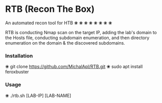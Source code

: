 # RTB (Recon The Box)
An automated recon tool for HTB
❀   ❀   ❀   ❀   ❀   ❀   ❀   ❀   

RTB is conducting Nmap scan on the target IP, adding the lab's domain to the Hosts file, conducting subdomain enumeration, and then directory enumeration on the domain & the discovered subdomains.

### Installation
❀ git clone https://github.com/MichalApl/RTB.git
❀ sudo apt install feroxbuster

### Usage
❀ ./rtb.sh [LAB-IP] [LAB-NAME]

